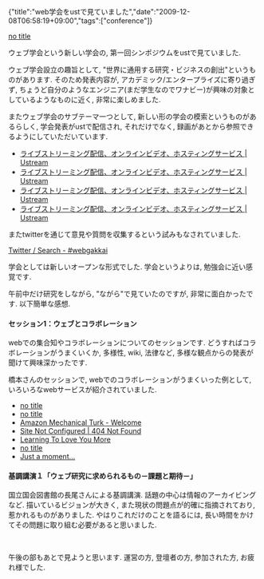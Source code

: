 {"title":"web学会をustで見ていました","date":"2009-12-08T06:58:19+09:00","tags":["conference"]}

<!-- DATE: 2009-12-07T21:58:19+00:00 -->
<!-- OLDURL: http://d.hatena.ne.jp/cou929_la/20091207/ -->


<div class="section">
<p><a href="http://web-gakkai.org/index.html" target="_blank">no title</a></p>
<p>ウェブ学会という新しい学会の, 第一回シンポジウムをustで見ていました.</p>
<p>ウェブ学会設立の趣旨として, "世界に通用する研究・ビジネスの創出"というものがあります. そのため発表内容が, アカデミック/エンタープライズに寄り過ぎず, ちょうど自分のようなエンジニア(まだ学生なのでワナビー)が興味の対象としているようなものに近く, 非常に楽しめました.</p>
<p>またウェブ学会のサブテーマ一つとして, 新しい形の学会の模索というものがあるらしく, 学会発表がustで配信され, それだけでなく, 録画があとから参照できるようにしていただいています.</p>

<ul>
<li><a href="http://www.ustream.tv/recorded/2731784" target="_blank">ライブストリーミング配信、オンラインビデオ、ホスティングサービス | Ustream</a></li>
<li><a href="http://www.ustream.tv/recorded/2733140" target="_blank">ライブストリーミング配信、オンラインビデオ、ホスティングサービス | Ustream</a></li>
<li><a href="http://www.ustream.tv/recorded/2733639" target="_blank">ライブストリーミング配信、オンラインビデオ、ホスティングサービス | Ustream</a></li>
<li><a href="http://www.ustream.tv/recorded/2733797" target="_blank">ライブストリーミング配信、オンラインビデオ、ホスティングサービス | Ustream</a></li>
</ul>
<p>またtwitterを通じて意見や質問を収集するという試みもなされていました.</p>
<p><a href="http://twitter.com/#search?q=%23webgakkai" target="_blank">Twitter / Search - #webgakkai</a></p>
<p>学会としては新しいオープンな形式でした. 学会というよりは, 勉強会に近い感覚です.</p>
<p>午前中だけ研究をしながら, "ながら"で見ていたのですが, 非常に面白かったです. 以下簡単な感想.</p>
<h4>セッション1：ウェブとコラボレーション</h4>
<p>webでの集合知やコラボレーションについてのセッションです. どうすればコラボレーションがうまくいくか, 多様性, wiki, 法律など, 多様な観点からの発表が聞けて興味深かったです.</p>
<p>橋本さんのセッションで, webでのコラボレーションがうまくいった例として, いろいろなwebサービスが紹介されていました. </p>

<ul>
<li><a href="http://www.ideacrossing.com/" target="_blank">no title</a></li>
<li><a href="http://www.innocentive.com/" target="_blank">no title</a></li>
<li><a href="https://www.mturk.com/mturk/welcome" target="_blank">Amazon Mechanical Turk - Welcome</a></li>
<li><a href="http://www.commonangels.com/home.html" target="_blank">Site Not Configured | 404 Not Found</a></li>
<li><a href="http://www.learningtoloveyoumore.com/" target="_blank">Learning To Love You More</a></li>
<li><a href="http://www.ibeatyou.com/" target="_blank">no title</a></li>
<li><a href="http://www.43things.com/" target="_blank">Just a moment...</a></li>
</ul>
<h4>基調講演１「ウェブ研究に求められるもの－課題と期待－」</h4>
<p>国立国会図書館の長尾さんによる基調講演. 話題の中心は情報のアーカイビングなど. 描いているビジョンが大きく, また現状の問題点が的確に指摘されており, 惹かれるものがありました. やはりこれだけのことを語るには, 長い時間をかけてその問題に取り組む必要があると思いました.</p>
<br>

<p>午後の部もあとで見ようと思います. 運営の方, 登壇者の方, 参加された方, お疲れ様でした.</p>
</div>






